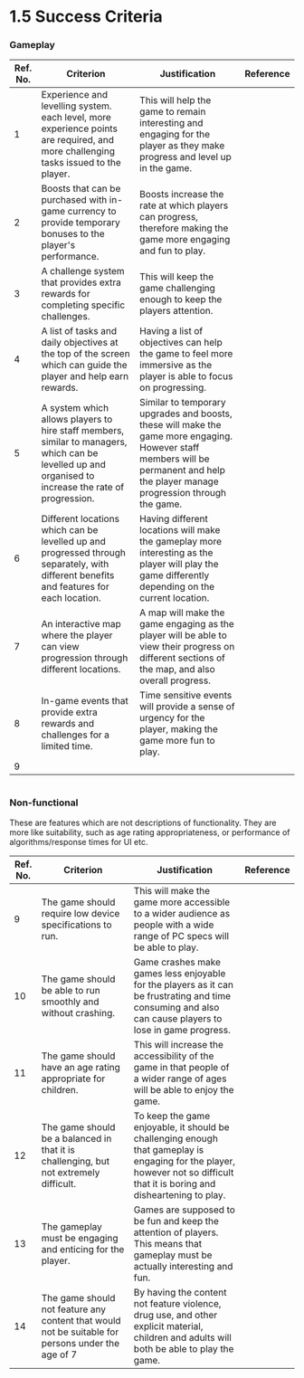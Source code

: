 # 1.5 Success Criteria

### Gameplay

| Ref. No. | Criterion                                                                                                                                              | Justification                                                                                                                                                                      | Reference |
| -------- | ------------------------------------------------------------------------------------------------------------------------------------------------------ | ---------------------------------------------------------------------------------------------------------------------------------------------------------------------------------- | --------- |
| 1        | Experience and levelling system. each level, more experience points are required, and more challenging tasks issued to the player.                     | This will help the game to remain interesting and engaging for the player as they make progress and level up in the game.                                                          |           |
| 2        | Boosts that can be purchased with in-game currency to provide temporary bonuses to the player's performance.                                           | Boosts increase the rate at which players can progress, therefore making the game more engaging and fun to play.                                                                   |           |
| 3        | A challenge system that provides extra rewards for completing specific challenges.                                                                     | This will keep the game challenging enough to keep the players attention.                                                                                                          |           |
| 4        | A list of tasks and daily objectives at the top of the screen which can guide the player and help earn rewards.                                        | Having a list of objectives can help the game to feel more immersive as the player is able to focus on progressing.                                                                |           |
| 5        | A system which allows players to hire staff members, similar to managers,  which can be levelled up and organised to increase the rate of progression. | Similar to temporary upgrades and boosts, these will make the game more engaging. However staff members will be permanent and help the player manage progression through the game. |           |
| 6        | Different locations which can be levelled up and progressed through separately, with different benefits and features for each location.                | Having different locations will make the gameplay more interesting as the player will play the game differently depending on the current location.                                 |           |
| 7        | An interactive map where the player can view progression through different locations.                                                                  | A map will make the game engaging as the player will be able to view their progress on different sections of the map, and also overall progress.                                   |           |
| 8        | In-game events that provide extra rewards and challenges for a limited time.                                                                           | Time sensitive events will provide a sense of urgency for the player, making the game more fun to play.                                                                            |           |
| 9        |                                                                                                                                                        |                                                                                                                                                                                    |           |

```
```

### Non-functional

These are features which are not descriptions of functionality. They are more like suitability, such as age rating appropriateness, or performance of algorithms/response times for UI etc.

| Ref. No. | Criterion                                                                                         | Justification                                                                                                                                                               | Reference |
| -------- | ------------------------------------------------------------------------------------------------- | --------------------------------------------------------------------------------------------------------------------------------------------------------------------------- | --------- |
| 9        | The game should require low device specifications to run.                                         | This will make the game more accessible to a wider audience as people with a wide range of PC specs will be able to play.                                                   |           |
| 10       | The game should be able to run smoothly and without crashing.                                     | Game crashes make games less enjoyable for the players as it can be frustrating and time consuming and also can cause players to lose in game progress.                     |           |
| 11       | The game should have an age rating appropriate for children.                                      | This will increase the accessibility of the game in that people of a wider range of ages will be able to enjoy the game.                                                    |           |
| 12       | The game should be a balanced in that it is challenging, but not extremely difficult.             | To keep the game enjoyable, it should be challenging enough that gameplay is engaging for the player, however not so difficult that it is boring and disheartening to play. |           |
| 13       | The gameplay must be engaging and enticing for the player.                                        | Games are supposed to be fun and keep the attention of players. This means that gameplay must be actually interesting and fun.                                              |           |
| 14       | The game should not feature any content that would not be suitable for persons under the age of 7 | By having the content not feature violence, drug use, and other explicit material, children and adults will both be able to play the game.                                  |           |

